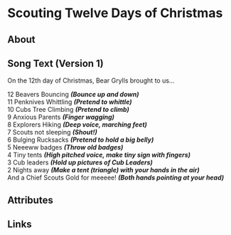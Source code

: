 # Scouting Twelve Days of Christmas

## About

## Song Text (Version 1)

On the 12th day of Christmas, Bear Grylls brought to us...

12 Beavers Bouncing **_(Bounce up and down)_**  
11 Penknives Whittling **_(Pretend to whittle)_**  
10 Cubs Tree Climbing **_(Pretend to climb)_**  
9 Anxious Parents **_(Finger wagging)_**  
8 Explorers Hiking **_(Deep voice, marching feet)_**  
7 Scouts not sleeping **_(Shout!)_**  
6 Bulging Rucksacks **_(Pretend to hold a big belly)_**  
5 Neeeww badges **_(Throw old badges)_**  
4 Tiny tents **_(High pitched voice, make tiny sign with fingers)_**  
3 Cub leaders **_(Hold up pictures of Cub Leaders)_**  
2 Nights away **_(Make a tent (triangle) with your hands in the air)_**  
And a Chief Scouts Gold for meeeee! **_(Both hands pointing at your head)_**

## Attributes

## Links
